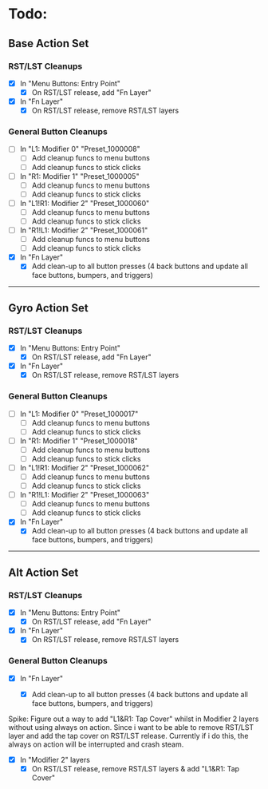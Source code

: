 # Todo:

## Base Action Set
### RST/LST Cleanups
- [x] In "Menu Buttons: Entry Point"
    - [x] On RST/LST release, add "Fn Layer"
- [x] In "Fn Layer"
    - [x] On RST/LST release, remove RST/LST layers

### General Button Cleanups
- [ ] In "L1: Modifier 0" "Preset_1000008"
    - [ ] Add cleanup funcs to menu buttons
    - [ ] Add cleanup funcs to stick clicks
- [ ] In "R1: Modifier 1" "Preset_1000005"
    - [ ] Add cleanup funcs to menu buttons
    - [ ] Add cleanup funcs to stick clicks
- [ ] In "L1!R1: Modifier 2" "Preset_1000060"
    - [ ] Add cleanup funcs to menu buttons
    - [ ] Add cleanup funcs to stick clicks
- [ ] In "R1!L1: Modifier 2" "Preset_1000061"
    - [ ] Add cleanup funcs to menu buttons
    - [ ] Add cleanup funcs to stick clicks
- [x] In "Fn Layer"
    - [x] Add clean-up to all button presses (4 back buttons and update all face buttons, bumpers, and triggers)

---

## Gyro Action Set
### RST/LST Cleanups
- [x] In "Menu Buttons: Entry Point"
    - [x] On RST/LST release, add "Fn Layer"
- [x] In "Fn Layer"
    - [x] On RST/LST release, remove RST/LST layers

### General Button Cleanups
- [ ] In "L1: Modifier 0" "Preset_1000017"
    - [ ] Add cleanup funcs to menu buttons
    - [ ] Add cleanup funcs to stick clicks
- [ ] In "R1: Modifier 1" "Preset_1000018"
    - [ ] Add cleanup funcs to menu buttons
    - [ ] Add cleanup funcs to stick clicks
- [ ] In "L1!R1: Modifier 2" "Preset_1000062"
    - [ ] Add cleanup funcs to menu buttons
    - [ ] Add cleanup funcs to stick clicks
- [ ] In "R1!L1: Modifier 2" "Preset_1000063"
    - [ ] Add cleanup funcs to menu buttons
    - [ ] Add cleanup funcs to stick clicks
- [x] In "Fn Layer"
    - [x] Add clean-up to all button presses (4 back buttons and update all face buttons, bumpers, and triggers)

---

## Alt Action Set
### RST/LST Cleanups
- [x] In "Menu Buttons: Entry Point"
    - [x] On RST/LST release, add "Fn Layer"
- [x] In "Fn Layer"
    - [x] On RST/LST release, remove RST/LST layers

### General Button Cleanups
- [x] In "Fn Layer"
    - [x] Add clean-up to all button presses (4 back buttons and update all face buttons, bumpers, and triggers)


Spike:
Figure out a way to add "L1&R1: Tap Cover" whilst in Modifier 2 layers without using always on action. Since i want to be able to remove RST/LST layer and add the tap cover on RST/LST release. Currently if i do this, the always on action will be interrupted and crash steam.

- [x] In "Modifier 2" layers
    - [x] On RST/LST release, remove RST/LST layers & add "L1&R1: Tap Cover"
